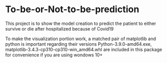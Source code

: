 # To-be-or-Not-to-be-prediction
This project is to show the model creation to predict the patient to either survive or die 
after hospitalized because of Covid19

To make the visualization portion work, a matched pair of matplotlib and python is important regarding their versions
Python-3.9.0-amd64.exe, matplotlib-3.4.3-cp310-cp310-win_amd64.whl are included in this package for convenience 
if you are using wondows 10+

